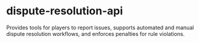 # dispute-resolution-api
Provides tools for players to report issues, supports automated and manual dispute resolution workflows, and enforces penalties for rule violations.
